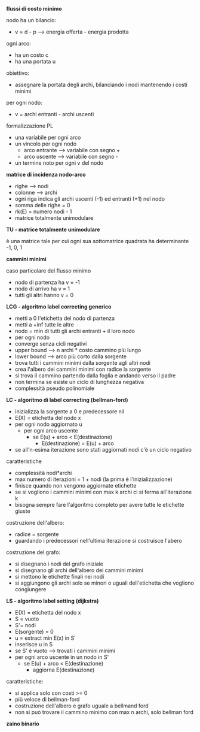 **flussi di costo minimo**

nodo ha un bilancio:
* v = d - p --> energia offerta - energia prodotta

ogni arco:
* ha un costo c
* ha una portata u

obiettivo:
* assegnare la portata degli archi, bilanciando i nodi mantenendo i costi minimi

per ogni nodo:
* v = archi entranti - archi uscenti

formalizzazione PL
* una variabile per ogni arco
* un vincolo per ogni nodo
    * arco entrante --> variabile con segno +
    * arco uscente --> variabile con segno -
* un termine noto per ogni v del nodo

**matrice di incidenza nodo-arco**

* righe --> nodi
* colonne --> archi
* ogni riga indica gli archi uscenti (-1) ed entranti (+1) nel nodo
* somma delle righe = 0
* rk(E) = numero nodi - 1
* matrice totalmente unimodulare

**TU - matrice totalmente unimodulare**

è una matrice tale per cui ogni sua sottomatrice quadrata ha determinante -1, 0, 1

**cammini minimi**

caso particolare del flusso minimo
* nodo di partenza ha v = -1
* nodo di arrivo ha v = 1
* tutti gli altri hanno v = 0

**LCG - algoritmo label correcting generico**

* metti a 0 l'etichetta del nodo di partenza
* metti a +inf tutte le altre
* nodo = min di tutti gli archi entranti + il loro nodo
* per ogni nodo
* converge senza cicli negativi
* upper bound --> n archi * costo cammino più lungo
* lower bound --> arco più corto dalla sorgente
* trova tutti i cammini minimi dalla sorgente agli altri nodi
* crea l'albero dei cammini minimi con radice la sorgente
* si trova il cammino partendo dalla foglia e andando verso il padre
* non termina se esiste un ciclo di lunghezza negativa
* complessità pseudo polinomiale

**LC - algoritmo di label correcting (bellman-ford)**

* inizializza la sorgente a 0 e predecessore nil
* E(X) = etichetta del nodo x
* per ogni nodo aggiornato u
    * per ogni arco uscente
        * se E(u) + arco < E(destinazione)
            * E(destinazione) = E(u) + arco
* se all'n-esima iterazione sono stati aggiornati nodi c'è un ciclo negativo

caratteristiche
* complessità nodi*archi
* max numero di iterazioni = 1 + nodi (la prima è l'inizializzazione)
* finisce quando non vengono aggiornate etichette
* se si vogliono i cammini minimi con max k archi ci si ferma all'iterazione k
* bisogna sempre fare l'algoritmo completo per avere tutte le etichette giuste

costruzione dell'albero:
* radice = sorgente
* guardando i predecessori nell'ultima iterazione si costruisce l'abero

costruzione del grafo:
* si disegnano i nodi del grafo iniziale
* si disegnano gli archi dell'albero dei cammini minimi
* si mettono le etichette finali nei nodi
* si aggiungono gli archi solo se minori o uguali dell'etichetta che vogliono congiungere

**LS - algoritmo label setting (dijkstra)**

* E(X) = etichetta del nodo x
* S = vuoto
* S'= nodi
* E(sorgente) = 0
* u = extract min E(x) in S'
* inserisce u in S
* se S' è vuoto --> trovati i cammini minimi
* per ogni arco uscente in un nodo in S'
    * se E(u) + arco < E(destinazione)
        * aggiorna E(destinazione)

caratteristiche:
* si applica solo con costi >= 0
* più veloce di bellman-ford
* costruzione dell'albero e grafo uguale a bellmand ford
* non si può trovare il cammino minimo con max n archi, solo bellman ford

**zaino binario**
